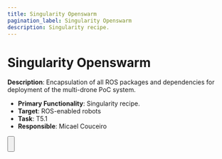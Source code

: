 ```yaml
---
title: Singularity Openswarm
pagination_label: Singularity Openswarm
description: Singularity recipe.
---
```


# Singularity Openswarm

**Description**: Encapsulation of all ROS packages and dependencies for deployment of the multi-drone PoC system.

* **Primary Functionality**: Singularity recipe.
* **Target**: ROS-enabled robots
* **Task**: T5.1
* **Responsible**: Micael Couceiro

<Button label="🔗 openswarm-eu/singularity_openswarm repository" link="https://github.com/openswarm-eu/singularity_openswarm" block /><br />